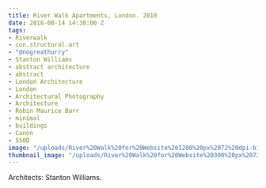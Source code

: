 ```yaml
---
title: River Walk Apartments, London. 2018
date: 2018-08-14 14:38:00 Z
tags:
- Riverwalk
- con.structural.art
- "@nogreathurry"
- Stanton Williams
- abstract architecture
- abstract
- London Architecture
- London
- Architectural Photography
- Architecture
- Robin Maurice Barr
- minimal
- buildings
- Canon
- 550D
image: "/uploads/River%20Walk%20for%20Website%201200%20px%2072%20dpi-b13fc3.jpg"
thumbnail_image: "/uploads/River%20Walk%20for%20Website%20300%20px%2072%20dpi-884628.jpg"
---
```


Architects: Stanton Williams. 